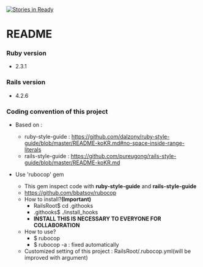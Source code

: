 [![Stories in Ready](https://badge.waffle.io/npmachine/easylunch-api.png?label=ready&title=Ready)](https://waffle.io/npmachine/easylunch-api)
# README

### Ruby version
* 2.3.1

### Rails version
* 4.2.6

### Coding convention of this project
* Based on :
    * ruby-style-guide : https://github.com/dalzony/ruby-style-guide/blob/master/README-koKR.md#no-space-inside-range-literals
    * rails-style-guide : https://github.com/pureugong/rails-style-guide/blob/master/README-koKR.md

* Use 'rubocop' gem
    * This gem inspect code with **ruby-style-guide** and **rails-style-guide**
    * https://github.com/bbatsov/rubocop
    * How to install?**(Important)**
        * RailsRoot$ cd .githooks
        * .githooks$ ./install_hooks
        * **INSTALL THIS IS NECESSARY TO EVERYONE FOR COLLABORATION**
    * How to use?
        * $ rubocop
        * $ rubocop -a : fixed automatically
    * Customized setting of this project : RailsRoot/.rubocop.yml(will be improved with argument)
